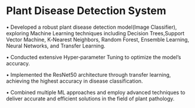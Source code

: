 # Plant Disease Detection System

• Developed a robust plant disease detection model(Image Classifier), exploring Machine Learning techniques including Decision Trees,Support Vector Machine, K‑Nearest Neighbors, Random Forest, Ensemble Learning, Neural Networks, and Transfer Learning.

• Conducted extensive Hyper‑parameter Tuning to optimize the model’s accuracy.

• Implemented the ResNet50 architecture through transfer learning, achieving the highest accuracy in disease classification.

• Combined multiple ML approaches and employ advanced techniques to deliver accurate and efficient solutions in the field of plant pathology.